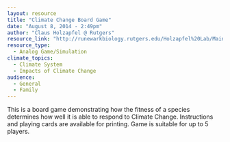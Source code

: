 ```yaml
---
layout: resource
title: "Climate Change Board Game"
date: "August 8, 2014 - 2:49pm"
author: "Claus Holzapfel @ Rutgers"
resource_link: "http://runewarkbiology.rutgers.edu/Holzapfel%20Lab/Main%20Pages/Whats%20New/Glob..."
resource_type:
  - Analog Game/Simulation
climate_topics:
  - Climate System
  - Impacts of Climate Change
audience:
  - General
  - Family
---
```


This is a board game demonstrating how the fitness of a species determines how well it is able to respond to Climate Change.  Instructions and playing cards are available for printing. Game is suitable for up to 5 players.